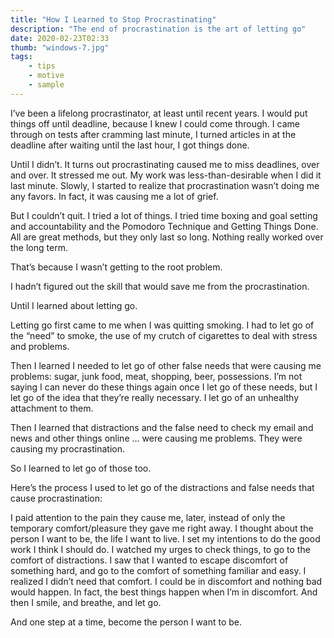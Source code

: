 ```yaml
---
title: "How I Learned to Stop Procrastinating"
description: "The end of procrastination is the art of letting go"
date: 2020-02-23T02:33
thumb: "windows-7.jpg"
tags:
    - tips
    - motive
    - sample
---
```


I’ve been a lifelong procrastinator, at least until recent years. I would put things off until deadline, because I knew I could come through. I came through on tests after cramming last minute, I turned articles in at the deadline after waiting until the last hour, I got things done.

Until I didn’t. It turns out procrastinating caused me to miss deadlines, over and over. It stressed me out. My work was less-than-desirable when I did it last minute. Slowly, I started to realize that procrastination wasn’t doing me any favors. In fact, it was causing me a lot of grief.

But I couldn’t quit. I tried a lot of things. I tried time boxing and goal setting and accountability and the Pomodoro Technique and Getting Things Done. All are great methods, but they only last so long. Nothing really worked over the long term.

That’s because I wasn’t getting to the root problem.

I hadn’t figured out the skill that would save me from the procrastination.

Until I learned about letting go.

Letting go first came to me when I was quitting smoking. I had to let go of the “need” to smoke, the use of my crutch of cigarettes to deal with stress and problems.

Then I learned I needed to let go of other false needs that were causing me problems: sugar, junk food, meat, shopping, beer, possessions. I’m not saying I can never do these things again once I let go of these needs, but I let go of the idea that they’re really necessary. I let go of an unhealthy attachment to them.

Then I learned that distractions and the false need to check my email and news and other things online … were causing me problems. They were causing my procrastination.

So I learned to let go of those too.

Here’s the process I used to let go of the distractions and false needs that cause procrastination:

I paid attention to the pain they cause me, later, instead of only the temporary comfort/pleasure they gave me right away.
I thought about the person I want to be, the life I want to live. I set my intentions to do the good work I think I should do.
I watched my urges to check things, to go to the comfort of distractions. I saw that I wanted to escape discomfort of something hard, and go to the comfort of something familiar and easy.
I realized I didn’t need that comfort. I could be in discomfort and nothing bad would happen. In fact, the best things happen when I’m in discomfort.
And then I smile, and breathe, and let go.

And one step at a time, become the person I want to be.
